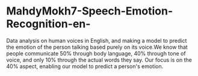 # MahdyMokh7-Speech-Emotion-Recognition-en-
Data analysis on human voices in English, and making a model to predict the emotion of the person talking based purely on its voice.We know that people communicate 50% through body language, 40% through tone of voice, and only 10% through the actual words they say. Our focus is on the 40% aspect, enabling our model to predict a person's emotion.